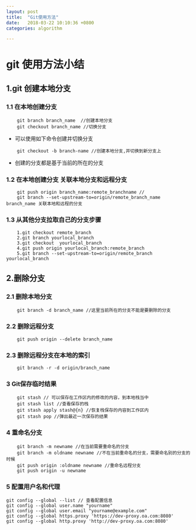 ```yaml
---
layout: post
title:  "Git使用方法"
date:   2018-03-22 10:10:36 +0800
categories: algorithm

---
```


# git 使用方法小结

## 1.git 创建本地分支

### 1.1 在本地创建分支

```git
    git branch branch_name  //创建本地分支
    git checkout branch_name //切换分支
```

- 可以使用如下命令创建并切换分支

```git
    git checkout -b branch-name //创建本地分支,并切换到新分支上
```

- 创建的分支都是基于当前的所在的分支

### 1.2 在本地创建分支 关联本地分支和远程分支

```git
    git push origin branch_name:remote_branchname //
    git branch --set-upstream-to=origin/remote_branch_name  branch_name 关联本地和远程的分支
```

### 1.3 从其他分支拉取自己的分支步骤

```git
    1.git checkout remote_branch
    2.git branch yourlocal_branch
    3.git checkout  yourlocal_branch
    4.git push origin yourlocal_branch:remote_branch
    5.git branch --set-upstream-to=origin/remote_branch yourlocal_branch
```

## 2.删除分支

### 2.1 删除本地分支

```git
    git branch -d branch_name //这里当前所在的分支不能是要删除的分支
```

### 2.2 删除远程分支

```git
    git push origin --delete branch_name
```

### 2.3 删除远程分支在本地的索引

```git
    git branch -r -d origin/branch_name
```

### 3 Git保存临时结果

```git
    git stash // 可以保存在工作区内的修改的内容，到本地栈当中
    git stash list //查看保存的栈
    git stash apply stash@{n} //恢复栈保存的内容到工作区内
    git stash pop //弹出最近一次保存的结果
```


### 4 重命名分支

```git
    git branch -m newname //在当前需要重命名的分支
    git branch -m oldname newname //不在当前重命名的分支，需要命名别的分支的时候
    git push origin :oldname newname //重命名远程分支
    git push origin -u newname
```

### 5 配置用户名和代理


```git
git config --global --list // 查看配置信息
git config --global user.name "yourname"
git config --global user.email "yourname@example.com"
git config --global https.proxy 'https://dev-proxy.oa.com:8080'
git config --global http.proxy 'http://dev-proxy.oa.com:8080'
```